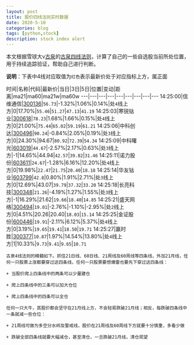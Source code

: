 ```yaml
---
layout: post
title: 股价四线法则实时数据
date: 2020-5-10
categories: blog
tags: [python,stock]
description: stock index alert
---
```



本文根据雪球大v[古泉](https://xueqiu.com/u/7148646888)的[古泉四线法则](https://xueqiu.com/7148646888/130498192)，计算了自己的一些自选股当前所处位置，用于持续追踪验证，帮助自己进行判断。

**说明**：下表中4线对应取值为`红色`表示最新价处于对应指标上方，属正面

时间|名称|代码|最新价|当日|3日|5日|位置|变动|距离|ma21|ma60|ma21w|ma60w
---|---|---|---|---|---|---|---|---
14:25:00|信维通信|[300136](https://xueqiu.com/S/SZ300136)|`56.73`|-1.32%|1.06%|0.14%|处`4`线上方|0|17.70%|`55.46`|`51.27`|`47.13`|`41.19`
14:25:03|寒锐钴业|[300618](https://xueqiu.com/S/SZ300618)|`78.23`|1.68%|1.66%|0.15%|处`4`线上方|0|21.00%|`75.44`|`65.02`|`59.19`|`61.21`
14:25:06|中科创达|[300496](https://xueqiu.com/S/SZ300496)|`90.24`|-0.84%|2.05%|0.19%|处`3`线上方|0|24.30%|94.67|`80.92`|`72.39`|`54.34`
14:25:09|中科曙光|[603019](https://xueqiu.com/S/SH603019)|`44.67`|-2.57%|2.17%|0.63%|处`3`线上方|-1|14.65%|44.94|`42.57`|`39.82`|`31.46`
14:25:11|诺力股份|[603611](https://xueqiu.com/S/SH603611)|`24.67`|-1.28%|6.16%|12.20%|处`4`线上方|0|19.98%|`22.47`|`21.75`|`20.40`|`18.18`
14:25:14|华友钴业|[603799](https://xueqiu.com/S/SH603799)|`42.8`|0.80%|1.91%|2.71%|处`3`线上方|0|12.69%|43.07|`39.79`|`37.32`|`33.20`
14:25:18|长亮科技|[300348](https://xueqiu.com/S/SZ300348)|`21.26`|-4.19%|1.27%|1.55%|处`3`线上方|-1|16.29%|21.62|`19.66`|`18.40`|`14.85`
14:25:21|盛天网络|[300494](https://xueqiu.com/S/SZ300494)|`19.01`|-2.76%|-1.10%|-2.95%|处`2`线上方|0|4.51%|20.26|20.40|`18.03`|`15.14`
14:25:25|金证股份|[600446](https://xueqiu.com/S/SH600446)|`19.91`|-2.11%|6.12%|5.37%|处`4`线上方|0|3.19%|`19.65`|`19.41`|`18.50`|`19.71`
14:25:27|赢时胜|[300377](https://xueqiu.com/S/SZ300377)|`10.87`|1.97%|14.54%|13.80%|处`4`线上方|1|10.33%|`9.73`|`9.41`|`9.65`|`10.71`

```
古泉4线法则的精髓如下。抓住21日线、60日线、21周线及60周线等四条线，外加21月线，任何一只股票上涨都要穿过这四条线，任何一只股票要想爆雷也要先下穿过这四条线：

+ 当股价爬上四条线中的两条可以少量建仓

+ 爬上四条线中的三条可以加大仓位

+ 爬上四条线中的四条可以全仓

任何一只大牛，其股价都会坚守在21月线上方，不会轻易跌破21月线；相反，每跌破四条线中一条就减一些仓位：

+ 21周线可做为多空分水岭及警戒线，股价在21周线及60周线下方就要十分慎重，多看少做

+ 跌破全部四条线就要大幅减仓，甚至清仓，一旦跌破21月线，清仓观望
```